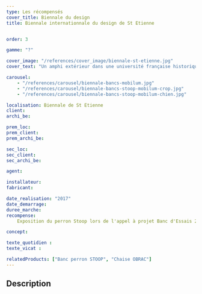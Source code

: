 ```yaml
---
type: Les récompensés
cover_title: Biennale du design
title: Biennale internationnale du design de St Etienne


order: 3

gamme: "?"

cover_image: "/references/cover_image/biennale-st-etienne.jpg"
cover_text: "Un amphi extérieur dans une université française historique"

carousel:
    - "/references/carousel/biennale-bancs-mobilum.jpg"
    - "/references/carousel/biennale-bancs-stoop-mobilum-crop.jpg"
    - "/references/carousel/biennale-bancs-stoop-mobilum-chien.jpg"

localisation: Biennale de St Etienne
client:
archi_be:

prem_loc:
prem_client:
prem_archi_be:

sec_loc:
sec_client:
sec_archi_be:

agent:

installateur:
fabricant:

date_realisation: "2017"
date_demarrage:
duree_marche:
recompense:
    Exposition du perron Stoop lors de l'appel à projet Banc d'Essais 2017

concept:

texte_quotidien :
texte_vicat :

relatedProducts: ["Banc perron STOOP", "Chaise OBRAC"]
---
```


## Description
